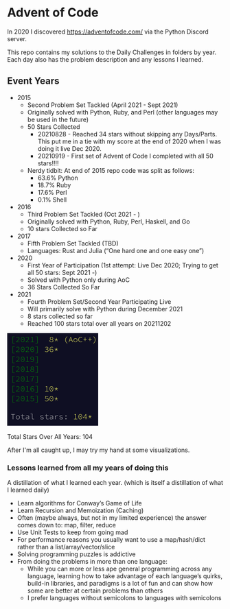 # Advent of Code

In 2020 I discovered https://adventofcode.com/ via the Python Discord server. 

This repo contains my solutions to the Daily Challenges in folders by year. Each day also has the problem description and any lessons I learned.

## Event Years

- 2015 
    - Second Problem Set Tackled (April 2021 - Sept 2021)
    - Originally solved with Python, Ruby, and Perl (other languages may be used in the future)
    - 50 Stars Collected
      - 20210828 - Reached 34 stars without skipping any Days/Parts. This put me in a tie with my score at the end of 2020 when I was doing it live Dec 2020.
      - 20210919 - First set of Advent of Code I completed with all 50 stars!!!!
    - Nerdy tidbit: At end of 2015 repo code was split as follows:
      - 63.6% Python
      - 18.7% Ruby
      - 17.6% Perl
      - 0.1% Shell
- 2016
  - Third Problem Set Tackled (Oct 2021 - )
  - Originally solved with Python, Ruby, Perl, Haskell, and Go
  - 10 stars Collected so Far
- 2017
  - Fifth Problem Set Tackled (TBD)
  - Languages: Rust and Julia (“One hard one and one easy one”)
- 2020
    - First Year of Participation (1st attempt: Live Dec 2020; Trying to get all 50 stars: Sept 2021 -)
    - Solved with Python only during AoC
    - 36 Stars Collected So Far
- 2021
  - Fourth Problem Set/Second Year Participating Live
  - Will primarily solve with Python during December 2021
  - 8 stars collected so far
  - Reached 100 stars total over all years on 20211202

![total stars](https://github.com/djotaku/adventofcode/blob/a58dc9b106d808d8002e79b18aef8f2c45bc5ab1/screenshots/total_star_count_20211204.png)

Total Stars Over All Years: 104

After I'm all caught up, I may try my hand at some visualizations.
    
### Lessons learned from all my years of doing this
A distillation of what I learned each year. (which is itself a distillation of what I learned daily)

- Learn algorithms for Conway’s Game of Life
- Learn Recursion and Memoization (Caching)
- Often (maybe always, but not in my limited experience) the answer comes down to: map, filter, reduce
- Use Unit Tests to keep from going mad
- For performance reasons you usually want to use a map/hash/dict rather than a list/array/vector/slice
- Solving programming puzzles is addictive
- From doing the problems in more than one language:
    - While you can more or less ape general programming across any language, learning how to take advantage of each language’s quirks, build-in libraries, and paradigms is a lot of fun and can show how some are better at certain problems than others
    - I prefer languages without semicolons to languages with semicolons
